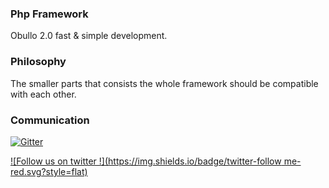 ### Php Framework

Obullo 2.0 fast & simple development.

### Philosophy

The smaller parts that consists the whole framework should be compatible with each other.

### Communication

[![Gitter](https://badges.gitter.im/Join%20Chat.svg)](https://gitter.im/obullo/framework?utm_source=badge&utm_medium=badge&utm_campaign=pr-badge&utm_content=badge)

[![Follow us on twitter !](https://img.shields.io/badge/twitter-follow me-red.svg?style=flat)](http://twitter.com/obullo)

